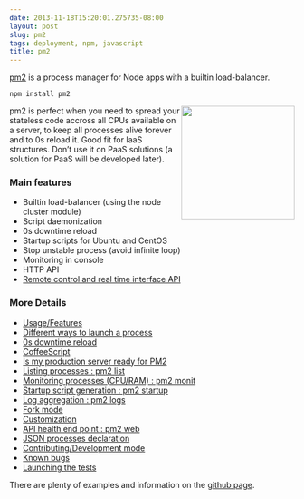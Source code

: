 ```yaml
---
date: 2013-11-18T15:20:01.275735-08:00
layout: post
slug: pm2
tags: deployment, npm, javascript
title: pm2
---
```

[pm2](https://github.com/Unitech/pm2) is a process manager for Node apps
with a builtin load-balancer.

    npm install pm2

<img src="/logos/pm2.png" style="width: 200px; float: right"/>

pm2 is perfect when you need to spread your stateless code accross all
CPUs available on a server, to keep all processes alive forever and to
0s reload it. Good fit for IaaS structures. Don’t use it on PaaS
solutions (a solution for PaaS will be developed later).

### Main features

-   Builtin load-balancer (using the node cluster module)
-   Script daemonization
-   0s downtime reload
-   Startup scripts for Ubuntu and CentOS
-   Stop unstable process (avoid infinite loop)
-   Monitoring in console
-   HTTP API
-   [Remote control and real time interface
    API](https://github.com/Unitech/pm2-interface)

### More Details

-   [Usage/Features](https://raw.github.com/Unitech/pm2#a2)
-   [Different ways to launch a
    process](https://raw.github.com/Unitech/pm2#a3)
-   [0s downtime reload](https://raw.github.com/Unitech/pm2#a16)
-   [CoffeeScript](https://raw.github.com/Unitech/pm2#a19)
-   [Is my production server ready for
    PM2](https://raw.github.com/Unitech/pm2#a4)
-   [Listing processes : pm2
    list](https://raw.github.com/Unitech/pm2#a6)
-   [Monitoring processes (CPU/RAM) : pm2
    monit](https://raw.github.com/Unitech/pm2#a7)
-   [Startup script generation : pm2
    startup](https://raw.github.com/Unitech/pm2#a8)
-   [Log aggregation : pm2 logs](https://raw.github.com/Unitech/pm2#a9)
-   [Fork mode](https://raw.github.com/Unitech/pm2#a23)
-   [Customization](https://raw.github.com/Unitech/pm2#a24)
-   [API health end point : pm2
    web](https://raw.github.com/Unitech/pm2#a12)
-   [JSON processes declaration](https://raw.github.com/Unitech/pm2#a13)
-   [Contributing/Development
    mode](https://raw.github.com/Unitech/pm2#a27)
-   [Known bugs](https://raw.github.com/Unitech/pm2#a21)
-   [Launching the tests](https://raw.github.com/Unitech/pm2#a4)

There are plenty of examples and information on the [github
page](https://github.com/Unitech/pm2).

